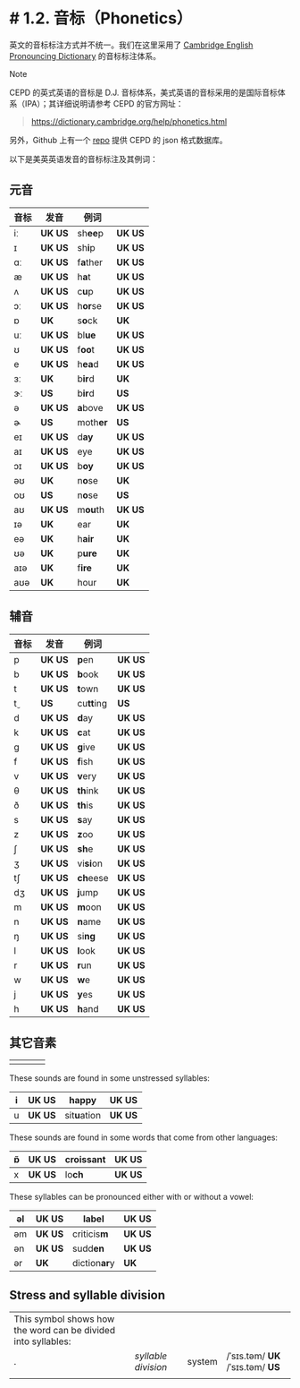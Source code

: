 # # 1.2. 音标（Phonetics）

英文的音标标注方式并不统一。我们在这里采用了 [Cambridge English Pronouncing Dictionary](https://dictionary.cambridge.org/pronunciation/) 的音标标注体系。

> [!Note]
>
> CEPD 的英式英语的音标是 D.J. 音标体系，美式英语的音标采用的是国际音标体系（IPA）；其详细说明请参考 CEPD 的官方网址：
>
> > https://dictionary.cambridge.org/help/phonetics.html
>
> 另外，Github 上有一个 [repo](https://github.com/zelic91/camdict) 提供 CEPD 的 json 格式数据库。

以下是美英英语发音的音标标注及其例词：

## 元音

| 音标 | 发音           | 例词       |                |
| ---- | -------------- | ---------- | -------------- |
| iː   | **UK**  **US** | sh**ee**p  | **UK**  **US** |
| ɪ    | **UK**  **US** | sh**i**p   | **UK**  **US** |
| ɑː   | **UK**  **US** | f**a**ther | **UK**  **US** |
| æ    | **UK**  **US** | h**a**t    | **UK**  **US** |
| ʌ    | **UK**  **US** | c**u**p    | **UK**  **US** |
| ɔː   | **UK**  **US** | h**or**se  | **UK**  **US** |
| ɒ    | **UK**         | s**o**ck   | **UK**         |
| uː   | **UK**  **US** | bl**ue**   | **UK**  **US** |
| ʊ    | **UK**  **US** | f**oo**t   | **UK**  **US** |
| e    | **UK**  **US** | h**ea**d   | **UK**  **US** |
| ɜː   | **UK**         | b**ir**d   | **UK**         |
| ɝː   | **US**         | b**ir**d   | **US**         |
| ə    | **UK**  **US** | **a**bove  | **UK**  **US** |
| ɚ    | **US**         | moth**er** | **US**         |
| eɪ   | **UK**  **US** | d**ay**    | **UK**  **US** |
| aɪ   | **UK**  **US** | eye        | **UK**  **US** |
| ɔɪ   | **UK**  **US** | b**oy**    | **UK**  **US** |
| əʊ   | **UK**         | n**o**se   | **UK**         |
| oʊ   | **US**         | n**o**se   | **US**         |
| aʊ   | **UK**  **US** | m**ou**th  | **UK**  **US** |
| ɪə   | **UK**         | ear        | **UK**         |
| eə   | **UK**         | h**air**   | **UK**         |
| ʊə   | **UK**         | p**ure**   | **UK**         |
| aɪə  | **UK**         | f**ire**   | **UK**         |
| aʊə  | **UK**         | hour       | **UK**         |

## 辅音

| 音标 | 发音           | 例词        |                |
| ---- | -------------- | ----------- | -------------- |
| p    | **UK**  **US** | **p**en     | **UK**  **US** |
| b    | **UK**  **US** | **b**ook    | **UK**  **US** |
| t    | **UK**  **US** | **t**own    | **UK**  **US** |
| t̬    | **US**         | cu**tt**ing | **US**         |
| d    | **UK**  **US** | **d**ay     | **UK**  **US** |
| k    | **UK**  **US** | **c**at     | **UK**  **US** |
| g    | **UK**  **US** | **g**ive    | **UK**  **US** |
| f    | **UK**  **US** | **f**ish    | **UK**  **US** |
| v    | **UK**  **US** | **v**ery    | **UK**  **US** |
| θ    | **UK**  **US** | **th**ink   | **UK**  **US** |
| ð    | **UK**  **US** | **th**is    | **UK**  **US** |
| s    | **UK**  **US** | **s**ay     | **UK**  **US** |
| z    | **UK**  **US** | **z**oo     | **UK**  **US** |
| ʃ    | **UK**  **US** | **sh**e     | **UK**  **US** |
| ʒ    | **UK**  **US** | vi**si**on  | **UK**  **US** |
| tʃ   | **UK**  **US** | **ch**eese  | **UK**  **US** |
| dʒ   | **UK**  **US** | **j**ump    | **UK**  **US** |
| m    | **UK**  **US** | **m**oon    | **UK**  **US** |
| n    | **UK**  **US** | **n**ame    | **UK**  **US** |
| ŋ    | **UK**  **US** | si**ng**    | **UK**  **US** |
| l    | **UK**  **US** | **l**ook    | **UK**  **US** |
| r    | **UK**  **US** | **r**un     | **UK**  **US** |
| w    | **UK**  **US** | **w**e      | **UK**  **US** |
| j    | **UK**  **US** | **y**es     | **UK**  **US** |
| h    | **UK**  **US** | **h**and    | **UK**  **US** |

## 其它音素

|      |      |      |      |
| ---- | ---- | ---- | ---- |
|      |      |      |      |

These sounds are found in some unstressed syllables:

| i    | **UK**  **US** | happ**y**     | **UK**  **US** |
| ---- | -------------- | ------------- | -------------- |
| u    | **UK**  **US** | sit**u**ation | **UK**  **US** |

These sounds are found in some words that come from other languages:

| ɒ̃    | **UK**  **US** | croiss**ant** | **UK**  **US** |
| ---- | -------------- | ------------- | -------------- |
| x    | **UK**  **US** | lo**ch**      | **UK**  **US** |

These syllables can be pronounced either with or without a vowel:

| əl   | **UK**  **US** | lab**el**      | **UK**  **US** |
| ---- | -------------- | -------------- | -------------- |
| əm   | **UK**  **US** | criticis**m**  | **UK**  **US** |
| ən   | **UK**  **US** | sudd**en**     | **UK**  **US** |
| ər   | **UK**         | diction**ar**y | **UK**         |

## Stress and syllable division

|                                                              |                     |        |                                      |
| ------------------------------------------------------------ | ------------------- | ------ | ------------------------------------ |
| This symbol shows how the word can be divided into syllables: |                     |        |                                      |
| .                                                            | *syllable division* | system | /ˈsɪs.təm/ **UK**  /ˈsɪs.təm/ **US** |
|                                                              |                     |        |                                      |